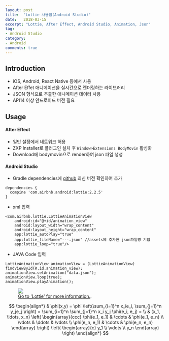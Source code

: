 ```yaml
---
layout: post
title:  "Lottie 사용법(Android Studio)"
date:   2018-03-15
excerpt: "Lottie, After Effect, Android Studio, Animation, Json"
tag:
- Android Studio
category:
- Android
comments: true
---
```


## Introduction
* iOS, Android, React Native 등에서 사용
* After Effet 애니메이션을 실시간으로 렌더링하는 라이브러리
* JSON 형식으로 추출한 애니메이션 데이터 사용
* API14 이상 안드로이드 버전 필요


## Usage

#### After Effect
* 일반 설정에서 네트워크 허용
* ZXP Installer로 플러그인 설치 후 `Window>Extensions BodyMovin` 활성화
* Download에 bodymovin으로 render하여 json 파일 생성

#### Android Studio
* Gradle dependencies에 [github](https://github.com/airbnb/lottie-android) 최신 버전 확인하여 추가 

~~~
dependencies {
  compine 'com.airbnb.android:lottie:2.2.5'
}
~~~

* xml 입력 

~~~
<com.airbnb.lottie.LottieAnimationView
    android:id="@+id/animation_view"
    android:layout_width="wrap_content"
    android:layout_height="wrap_content"
    app:lottie_autoPlay="true"
    app:lottie_fileName="---.json" //assets에 추가한 json파일명 기입
    app:lottie_loop="true"/>
~~~ 

* JAVA Code 입력 

~~~
LottieAnimationView animationView = (LottieAnimationView) findViewById(R.id.animation_view);
animationView.setAnimation("data.json");
animationView.loop(true);
animationView.playAnimation();
~~~

<figure>
	<a href="https://github.com/airbnb/lottie-android/raw/master/gifs/Example2.gif"><img src="https://github.com/airbnb/lottie-android/raw/master/gifs/Example2.gif"></a>
	<figcaption><a href="https://airbnb.design/lottie/" title="Lottie">Go to 'Lottie' for more information.</a>.</figcaption>
</figure>


$$
\begin{align*}
  & \phi(x,y) = \phi \left(\sum_{i=1}^n x_ie_i, \sum_{j=1}^n y_je_j \right)
  = \sum_{i=1}^n \sum_{j=1}^n x_i y_j \phi(e_i, e_j) = \\
  & (x_1, \ldots, x_n) \left( \begin{array}{ccc}
      \phi(e_1, e_1) & \cdots & \phi(e_1, e_n) \\
      \vdots & \ddots & \vdots \\
      \phi(e_n, e_1) & \cdots & \phi(e_n, e_n)
    \end{array} \right)
  \left( \begin{array}{c}
      y_1 \\
      \vdots \\
      y_n
    \end{array} \right)
\end{align*}
$$
